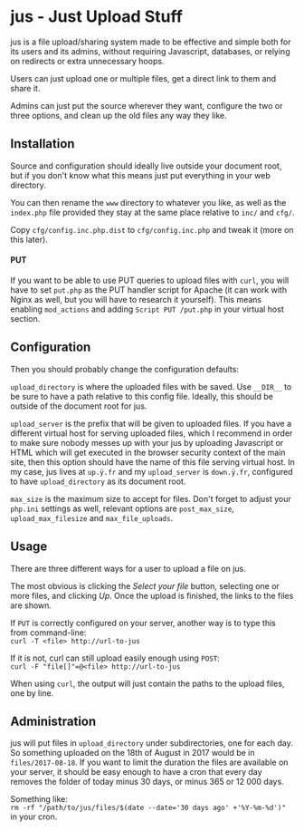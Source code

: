 # jus - Just Upload Stuff

jus is a file upload/sharing system made to be effective and simple both for its users and its
admins, without requiring Javascript, databases, or relying on redirects or extra unnecessary hoops.

Users can just upload one or multiple files, get a direct link to them and share it.

Admins can just put the source wherever they want, configure the two or three options, and clean up the
old files any way they like.

## Installation

Source and configuration should ideally live outside your document root, but if you don't know what this
means just put everything in your web directory.

You can then rename the `www` directory to whatever you like, as well as the `index.php` file provided
they stay at the same place relative to `inc/` and `cfg/`.

Copy `cfg/config.inc.php.dist` to `cfg/config.inc.php` and tweak it (more on this later).

#### PUT

If you want to be able to use PUT queries to upload files with `curl`, you will have to set `put.php` as
the PUT handler script for Apache (it can work with Nginx as well, but you will have to research it yourself).
This means enabling `mod_actions` and adding `Script PUT /put.php` in your virtual host section.

## Configuration

Then you should probably change the configuration defaults:

`upload_directory` is where the uploaded files with be saved. Use `__DIR__` to be sure to have a
path relative to this config file. Ideally, this should be outside of the document root for jus.

`upload_server` is the prefix that will be given to uploaded files. If you have a different virtual host
for serving uploaded files, which I recommend in order to make sure nobody messes up with your jus
by uploading Javascript or HTML which will get executed in the browser security context of the main site,
then this option should have the name of this file serving virtual host. In my case, jus lives at `up.ÿ.fr`
and my `upload_server` is `down.ÿ.fr`, configured to have `upload_directory` as its document root.

`max_size` is the maximum size to accept for files. Don't forget to adjust your `php.ini` settings as well,
relevant options are `post_max_size`, `upload_max_filesize` and `max_file_uploads`.

## Usage

There are three different ways for a user to upload a file on jus.

The most obvious is clicking the *Select your file* button, selecting one or more files, and clicking *Up*.
Once the upload is finished, the links to the files are shown.

If `PUT` is correctly configured on your server, another way is to type this from command-line:   
`curl -T <file> http://url-to-jus`

If it is not, curl can still upload easily enough using `POST`:   
`curl -F "file[]"=@<file> http://url-to-jus`

When using `curl`, the output will just contain the paths to the upload files, one by line.

## Administration

jus will put files in `upload_directory` under subdirectories, one for each day. So something uploaded
on the 18th of August in 2017 would be in `files/2017-08-18`. If you want to limit the duration the files
are available on your server, it should be easy enough to have a cron that every day removes the folder of
today minus 30 days, or minus 365 or 12 000 days.

Something like:   
`rm -rf "/path/to/jus/files/$(date --date='30 days ago' +'%Y-%m-%d')"`   
in your cron.
